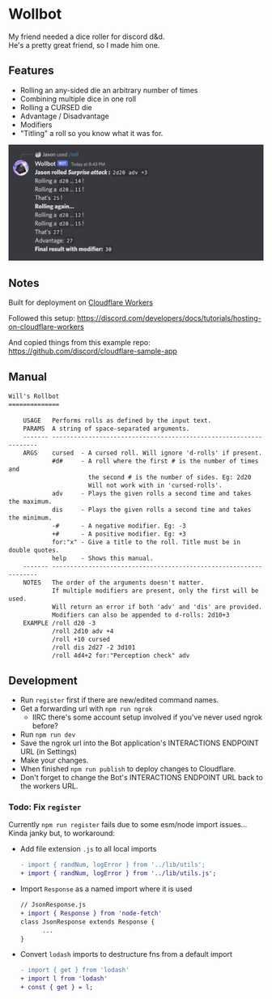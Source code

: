 # Wollbot

My friend needed a dice roller for discord d&d.  
He's a pretty great friend, so I made him one.

## Features

- Rolling an any-sided die an arbitrary number of times
- Combining multiple dice in one roll
- Rolling a CURSED die
- Advantage / Disadvantage
- Modifiers
- "Titling" a roll so you know what it was for.

![Screenshot of the bot's reply](./images/sample.jpg)

## Notes

Built for deployment on [Cloudflare Workers](https://workers.cloudflare.com/)

Followed this setup:
https://discord.com/developers/docs/tutorials/hosting-on-cloudflare-workers

And copied things from this example repo:
https://github.com/discord/cloudflare-sample-app

## Manual

```
Will's Rollbot
==============

    USAGE   Performs rolls as defined by the input text.
    PARAMS  A string of space-separated arguments.
    ------- ------------------------------------------------------------------
    ARGS    cursed  - A cursed roll. Will ignore 'd-rolls' if present.
            #d#     - A roll where the first # is the number of times and
                      the second # is the number of sides. Eg: 2d20
                      Will not work with in 'cursed-rolls'.
            adv     - Plays the given rolls a second time and takes the maximum.
            dis     - Plays the given rolls a second time and takes the minimum.
            -#      - A negative modifier. Eg: -3
            +#      - A positive modifier. Eg: +3
            for:"x" - Give a title to the roll. Title must be in double quotes.
            help    - Shows this manual.
    ------- ------------------------------------------------------------------
    NOTES   The order of the arguments doesn't matter.
            If multiple modifiers are present, only the first will be used.
            Will return an error if both 'adv' and 'dis' are provided.
            Modifiers can also be appended to d-rolls: 2d10+3
    EXAMPLE /roll d20 -3
            /roll 2d10 adv +4
            /roll +10 cursed
            /roll dis 2d27 -2 3d101
            /roll 4d4+2 for:"Perception check" adv
```

## Development

- Run `register` first if there are new/edited command names.
- Get a forwarding url with `npm run ngrok`
  - IIRC there's some account setup involved if you've never used ngrok before?
- Run `npm run dev`
- Save the ngrok url into the Bot application's INTERACTIONS ENDPOINT URL (in Settings)
- Make your changes.
- When finished `npm run publish` to deploy changes to Cloudflare.
- Don't forget to change the Bot's INTERACTIONS ENDPOINT URL back to the workers URL.

### Todo: Fix `register`

Currently `npm run register` fails due to some esm/node import issues...  
Kinda janky but, to workaround:

- Add file extension `.js` to all local imports
  ```diff
  - import { randNum, logError } from '../lib/utils';
  + import { randNum, logError } from '../lib/utils.js';
  ```
- Import `Response` as a named import where it is used

  ```diff
  // JsonResponse.js
  + import { Response } from 'node-fetch'
  class JsonResponse extends Response {
        ...
  }
  ```

- Convert `lodash` imports to destructure fns from a default import
  ```diff
  - import { get } from 'lodash'
  + import l from 'lodash'
  + const { get } = l;
  ```
